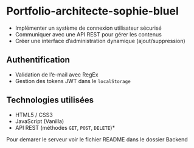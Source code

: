 # Portfolio-architecte-sophie-bluel

- Implémenter un système de connexion utilisateur sécurisé
- Communiquer avec une API REST pour gérer les contenus
- Créer une interface d’administration dynamique (ajout/suppression)

## Authentification
- Validation de l’e-mail avec RegEx
- Gestion des tokens JWT dans le `localStorage`

## Technologies utilisées
- HTML5 / CSS3
- JavaScript (Vanilla)
- API REST (méthodes `GET`, `POST`, `DELETE`)*

Pour demarer le serveur voir le fichier README dans le dossier Backend